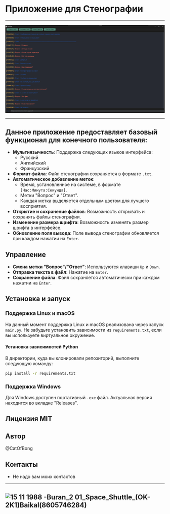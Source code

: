 # Приложение для Стенографии
---
![YEEEEEEEEEEEEEEEEEEEEEEEEEEEEY](pics/hehe.png)

---
## Данное приложение предоставляет базовый функционал для конечного пользователя:

- **Мультиязычность**: Поддержка следующих языков интерфейса:
  - Русский
  - Английский
  - Французский
- **Формат файла**: Файл стенографии сохраняется в формате `.txt`.
- **Автоматическое добавление меток**:
  - Время, установленное на системе, в формате `[Час:Минута:Секунда]`.
  - Метки "Вопрос" и "Ответ".
  - Каждая метка выделяется отдельным цветом для лучшего восприятия.
- **Открытие и сохранение файлов**: Возможность открывать и сохранять файлы стенографии.
- **Изменение размера шрифта**: Возможность изменять размер шрифта в интерфейсе.
- **Обновление поля вывода**: Поле вывода стенографии обновляется при каждом нажатии на `Enter`.

## Управление

- **Смена метки "Вопрос"/"Ответ"**: Используются клавиши `Up` и `Down`.
- **Отправка текста в файл**: Нажатие на `Enter`.
- **Сохранение файла**: Файл сохраняется автоматически при каждом нажатии на `Enter`.

## Установка и запуск

### Поддержка Linux и macOS

На данный момент поддержка Linux и macOS реализована через запуск `main.py`. Не забудьте установить зависимости из `requirements.txt`, если вы используете виртуальное окружение.

#### Установка зависимостей Python

В директории, куда вы клонировали репозиторий, выполните следующую команду:

```bash
pip install -r requirements.txt
```

### Поддержка Windows

Для Windows доступен портативный `.exe` файл. Актуальная версия находится во вкладке "Releases".

## Лицензия MIT

## Автор

@CatOfBong

## Контакты

- Не надо вам моих контактов

---
![15 11  1988 -Buran_2 01_Space_Shuttle_(OK-2K1)_Baikal_(8605746284)](https://github.com/user-attachments/assets/692419d8-49a2-45ac-b85d-04cf58556aff)
---

